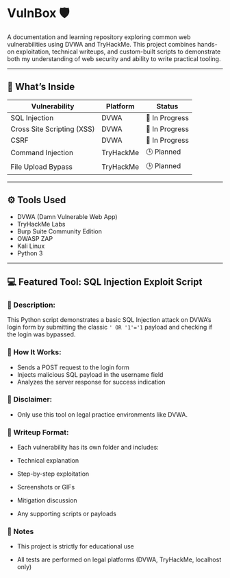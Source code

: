 # VulnBox 🛡️

A documentation and learning repository exploring common web vulnerabilities using DVWA and TryHackMe. This project combines hands-on exploitation, technical writeups, and custom-built scripts to demonstrate both my understanding of web security and ability to write practical tooling.

---

## 📘 What’s Inside

| Vulnerability      | Platform     | Status |
|--------------------|--------------|--------|
| SQL Injection      | DVWA         | 🔧 In Progress |
| Cross Site Scripting (XSS) | DVWA         | 🔧 In Progress|
| CSRF               | DVWA         | 🔧 In Progress |
| Command Injection  | TryHackMe    | 🕒 Planned |
| File Upload Bypass | TryHackMe    | 🕒 Planned |

---

## ⚙️ Tools Used

- DVWA (Damn Vulnerable Web App)
- TryHackMe Labs
- Burp Suite Community Edition
- OWASP ZAP
- Kali Linux
- Python 3

---
## 💻 Featured Tool: SQL Injection Exploit Script

### 🔧 Description:
This Python script demonstrates a basic SQL Injection attack on DVWA’s login form by submitting the classic `' OR '1'='1` payload and checking if the login was bypassed.

### 🧪 How It Works:
- Sends a POST request to the login form
- Injects malicious SQL payload in the username field
- Analyzes the server response for success indication

### 🔐 Disclaimer:
- Only use this tool on legal practice environments like DVWA.

### 📝 Writeup Format:
- Each vulnerability has its own folder and includes:

- Technical explanation

- Step-by-step exploitation

- Screenshots or GIFs

- Mitigation discussion

- Any supporting scripts or payloads



### 📌 Notes
- This project is strictly for educational use

- All tests are performed on legal platforms (DVWA, TryHackMe, localhost only)

